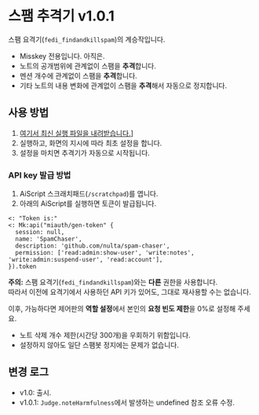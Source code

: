 # 스팸 추격기 v1.0.1
스팸 요격기(`fedi_findandkillspam`)의 계승작입니다.

- Misskey 전용입니다. 아직은.
- 노트의 공개범위에 관계없이 스팸을 **추격**합니다.
- 멘션 개수에 관계없이 스팸을 **추격**합니다.
- 기타 노트의 내용 변화에 관계없이 스팸을 **추격**해서 자동으로 정지합니다.

## 사용 방법
1. [여기서 최신 실행 파일을 내려받습니다.](https://github.com/nulta/spam-chaser/releases)]
2. 실행하고, 화면의 지시에 따라 최초 설정을 합니다.
3. 설정을 마치면 추격기가 자동으로 시작됩니다.

### API key 발급 방법
1. AiScript 스크래치패드(`/scratchpad`)를 엽니다.
2. 아래의 AiScript를 실행하면 토큰이 발급됩니다. 
```
<: "Token is:"
<: Mk:api("miauth/gen-token" {
  session: null,
  name: 'SpamChaser',
  description: 'github.com/nulta/spam-chaser',
  permission: ['read:admin:show-user', 'write:notes', 'write:admin:suspend-user', 'read:account'],
}).token
```

**주의:** 스팸 요격기(`fedi_findandkillspam`)와는 **다른** 권한을 사용합니다.\
따라서 이전에 요격기에서 사용하던 API 키가 있어도, 그대로 재사용할 수는 없습니다.

이후, 가능하다면 제어판의 **역할 설정**에서 본인의 **요청 빈도 제한**을 0%로 설정해 주세요.
- 노트 삭제 개수 제한(시간당 300개)을 우회하기 위함입니다.
- 설정하지 않아도 일단 스팸봇 정지에는 문제가 없습니다.

## 변경 로그
- v1.0: 출시.
- v1.0.1: `Judge.noteHarmfulness`에서 발생하는 undefined 참조 오류 수정.

